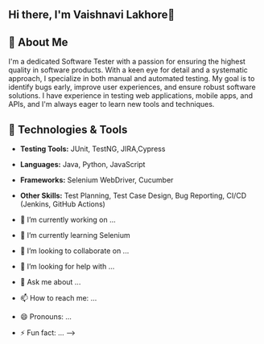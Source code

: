 ## Hi there, I'm Vaishnavi Lakhore👋

## 🚀 About Me
I'm a dedicated Software Tester with a passion for ensuring the highest quality in software products. With a keen eye for detail and a systematic approach, I specialize in both manual and automated testing. My goal is to identify bugs early, improve user experiences, and ensure robust software solutions. I have experience in testing web applications, mobile apps, and APIs, and I'm always eager to learn new tools and techniques.

## 🔧 Technologies & Tools
- **Testing Tools:**  JUnit, TestNG, JIRA,Cypress
- **Languages:** Java, Python, JavaScript
- **Frameworks:** Selenium WebDriver, Cucumber
- **Other Skills:** Test Planning, Test Case Design, Bug Reporting, CI/CD (Jenkins, GitHub Actions)
 

- 🔭 I’m currently working on ...
- 🌱 I’m currently learning Selenium
- 👯 I’m looking to collaborate on ...
- 🤔 I’m looking for help with ...
- 💬 Ask me about ...
- 📫 How to reach me: ...
- 😄 Pronouns: ...
- ⚡ Fun fact: ...
-->
